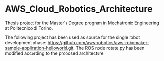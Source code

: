 # AWS_Cloud_Robotics_Architecture
Thesis project for the Master's Degree program in Mechatronic Engineering at Politecnico di Torino. 

The following project has been used as source for the single robot development phase: https://github.com/aws-robotics/aws-robomaker-sample-application-helloworld.git. The ROS node rotate.py has been modified according to the proposed architecture
